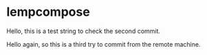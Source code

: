 # lempcompose
Hello, this is a test string to check the second commit.

Hello again, so this is a third try to commit from the remote machine.
